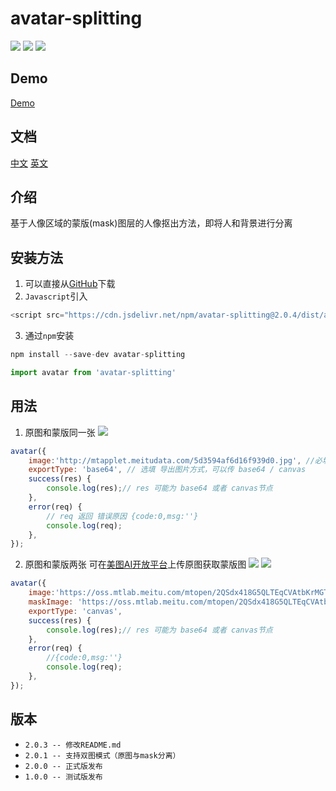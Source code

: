 # avatar-splitting 
![](https://img.shields.io/github/issues/HEternally/avatar-splitting.svg) ![](https://img.shields.io/github/stars/HEternally/avatar-splitting.svg) ![](https://img.shields.io/github/forks/HEternally/avatar-splitting.svg)

## Demo

[Demo](https://heternally.github.io/avatar-splitting/demo/index.html)

## 文档

 [中文](https://github.com/HEternally/avatar-splitting/blob/master/README_ZH.md)  [英文](https://github.com/HEternally/avatar-splitting/blob/master/README.md)

## 介绍

基于人像区域的蒙版(mask)图层的人像抠出方法，即将人和背景进行分离

## 安装方法

1. 可以直接从[GitHub](https://github.com/HEternally/avatar-splitting)下载
2. `Javascript`引入
```javascript
<script src="https://cdn.jsdelivr.net/npm/avatar-splitting@2.0.4/dist/avatar-splitting.min.js"></script>
```
3. 通过`npm`安装
```javascript
npm install --save-dev avatar-splitting

import avatar from 'avatar-splitting'
```
## 用法

1. 原图和蒙版同一张
![](http://mtapplet.meitudata.com/5d3594af6d16f939d0.jpg)
```javascript
avatar({
    image:'http://mtapplet.meitudata.com/5d3594af6d16f939d0.jpg', //必填 原图或是原图、mask合成图，可以传 url / base64，支持相对路径;
    exportType: 'base64', // 选填 导出图片方式，可以传 base64 / canvas 
    success(res) {
        console.log(res);// res 可能为 base64 或者 canvas节点
    },
    error(req) {
        // req 返回 错误原因 {code:0,msg:''}
        console.log(req);
    },
});
```
2. 原图和蒙版两张
可在[美图AI开放平台](https://ai.meitu.com/algorithm/bodyTechnology/segmentEx)上传原图获取蒙版图
![](https://oss.mtlab.meitu.com/mtopen/2QSdx418G5QLTEqCVAtbKrMGTWPcP8tY/MTU2Mzg3MjQwMA==/6fa1e1c5-27cc-4bc4-97de-64edf40a3996.jpg?1563875002917)
![](https://oss.mtlab.meitu.com/mtopen/2QSdx418G5QLTEqCVAtbKrMGTWPcP8tY/MTU2Mzg3MjQwMA==/c8c87d26-8d61-420c-aad0-31356af49aa1.jpg?1563875002794)

```javascript
avatar({
    image:'https://oss.mtlab.meitu.com/mtopen/2QSdx418G5QLTEqCVAtbKrMGTWPcP8tY/MTU2Mzg3MjQwMA==/6fa1e1c5-27cc-4bc4-97de-64edf40a3996.jpg?1563875002917', //必填 原图或是原图、mask合成图，可以传 url / base64，支持相对路径;
    maskImage: 'https://oss.mtlab.meitu.com/mtopen/2QSdx418G5QLTEqCVAtbKrMGTWPcP8tY/MTU2Mzg3MjQwMA==/c8c87d26-8d61-420c-aad0-31356af49aa1.jpg?1563875002794', // 选填 mask图，可以传url / base64，支持相对路径;
    exportType: 'canvas',
    success(res) {
        console.log(res);// res 可能为 base64 或者 canvas节点
    },
    error(req) {
        //{code:0,msg:''}
        console.log(req);
    },
});
```




## 版本

- `2.0.3 -- 修改README.md`
- `2.0.1 -- 支持双图模式（原图与mask分离）`
- `2.0.0 -- 正式版发布`
- `1.0.0 -- 测试版发布`